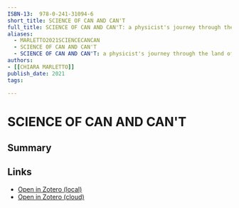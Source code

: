 ```yaml
---
ISBN-13:  978-0-241-31094-6
short_title: SCIENCE OF CAN AND CAN'T
full_title: SCIENCE OF CAN AND CAN'T: a physicist's journey through the land of counterfactuals.
aliases:
  - MARLETTO2021SCIENCECANCAN
  - SCIENCE OF CAN AND CAN'T
  - SCIENCE OF CAN AND CAN'T: a physicist's journey through the land of counterfactuals.
authors: 
- [[CHIARA MARLETTO]]
publish_date: 2021
tags: 

---
```

# SCIENCE OF CAN AND CAN'T
## Summary



## Links
- [Open in Zotero (local)](zotero://select/library/items/CC7MF6HY)
- [Open in Zotero (cloud)](http://zotero.org/users/8012208/items/CC7MF6HY)